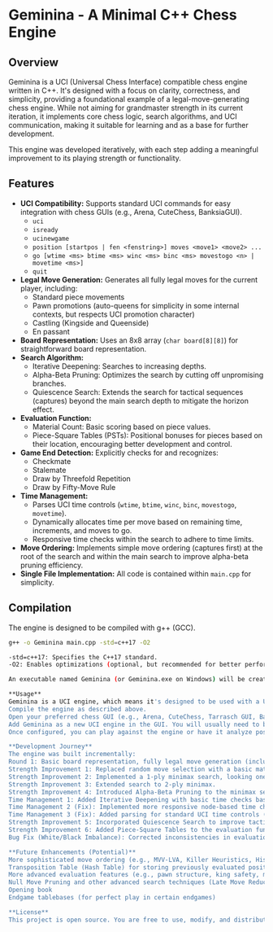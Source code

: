 # Geminina - A Minimal C++ Chess Engine

## Overview

Geminina is a UCI (Universal Chess Interface) compatible chess engine written in C++. It's designed with a focus on clarity, correctness, and simplicity, providing a foundational example of a legal-move-generating chess engine. While not aiming for grandmaster strength in its current iteration, it implements core chess logic, search algorithms, and UCI communication, making it suitable for learning and as a base for further development.

This engine was developed iteratively, with each step adding a meaningful improvement to its playing strength or functionality.

## Features

*   **UCI Compatibility:** Supports standard UCI commands for easy integration with chess GUIs (e.g., Arena, CuteChess, BanksiaGUI).
    *   `uci`
    *   `isready`
    *   `ucinewgame`
    *   `position [startpos | fen <fenstring>] moves <move1> <move2> ...`
    *   `go [wtime <ms> btime <ms> winc <ms> binc <ms> movestogo <n> | movetime <ms>]`
    *   `quit`
*   **Legal Move Generation:** Generates all fully legal moves for the current player, including:
    *   Standard piece movements
    *   Pawn promotions (auto-queens for simplicity in some internal contexts, but respects UCI promotion character)
    *   Castling (Kingside and Queenside)
    *   En passant
*   **Board Representation:** Uses an 8x8 array (`char board[8][8]`) for straightforward board representation.
*   **Search Algorithm:**
    *   Iterative Deepening: Searches to increasing depths.
    *   Alpha-Beta Pruning: Optimizes the search by cutting off unpromising branches.
    *   Quiescence Search: Extends the search for tactical sequences (captures) beyond the main search depth to mitigate the horizon effect.
*   **Evaluation Function:**
    *   Material Count: Basic scoring based on piece values.
    *   Piece-Square Tables (PSTs): Positional bonuses for pieces based on their location, encouraging better development and control.
*   **Game End Detection:** Explicitly checks for and recognizes:
    *   Checkmate
    *   Stalemate
    *   Draw by Threefold Repetition
    *   Draw by Fifty-Move Rule
*   **Time Management:**
    *   Parses UCI time controls (`wtime`, `btime`, `winc`, `binc`, `movestogo`, `movetime`).
    *   Dynamically allocates time per move based on remaining time, increments, and moves to go.
    *   Responsive time checks within the search to adhere to time limits.
*   **Move Ordering:** Implements simple move ordering (captures first) at the root of the search and within the main search to improve alpha-beta pruning efficiency.
*   **Single File Implementation:** All code is contained within `main.cpp` for simplicity.

## Compilation

The engine is designed to be compiled with g++ (GCC).

```bash
g++ -o Geminina main.cpp -std=c++17 -O2

-std=c++17: Specifies the C++17 standard.
-O2: Enables optimizations (optional, but recommended for better performance). You can also use -O3.

An executable named Geminina (or Geminina.exe on Windows) will be created.

**Usage**
Geminina is a UCI engine, which means it's designed to be used with a UCI-compatible chess graphical user interface (GUI).
Compile the engine as described above.
Open your preferred chess GUI (e.g., Arena, CuteChess, Tarrasch GUI, BanksiaGUI).
Add Geminina as a new UCI engine in the GUI. You will usually need to browse to the location of the compiled executable.
Once configured, you can play against the engine or have it analyze positions through the GUI.

**Development Journey**
The engine was built incrementally:
Round 1: Basic board representation, fully legal move generation (including special moves), random move selection, UCI compatibility for core commands, and game-ending condition detection.
Strength Improvement 1: Replaced random move selection with a basic material evaluation (greedy 0-ply search).
Strength Improvement 2: Implemented a 1-ply minimax search, looking one move ahead for the opponent.
Strength Improvement 3: Extended search to 2-ply minimax.
Strength Improvement 4: Introduced Alpha-Beta Pruning to the minimax search for efficiency.
Time Management 1: Added Iterative Deepening with basic time checks based on movetime.
Time Management 2 (Fix): Implemented more responsive node-based time checks within the search and more conservative initial time allocation.
Time Management 3 (Fix): Added parsing for standard UCI time controls (wtime, btime, etc.) for dynamic time allocation and made search exit more immediate on timeout.
Strength Improvement 5: Incorporated Quiescence Search to improve tactical play and reduce horizon effect.
Strength Improvement 6: Added Piece-Square Tables to the evaluation function for basic positional understanding.
Bug Fix (White/Black Imbalance): Corrected inconsistencies in evaluation score handling, particularly for mate scores, to ensure balanced play for both White and Black.

**Future Enhancements (Potential)**
More sophisticated move ordering (e.g., MVV-LVA, Killer Heuristics, History Heuristic)
Transposition Table (Hash Table) for storing previously evaluated positions
More advanced evaluation features (e.g., pawn structure, king safety, mobility, passed pawns, bishop pair)
Null Move Pruning and other advanced search techniques (Late Move Reductions, Futility Pruning)
Opening book
Endgame tablebases (for perfect play in certain endgames)

**License**
This project is open source. You are free to use, modify, and distribute it. (Consider adding a specific license like MIT or GPL if desired).
